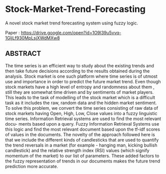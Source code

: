 # Stock-Market-Trend-Forecasting
A novel stock market trend forecasting system using fuzzy logic.

Paper : https://drive.google.com/open?id=1O9l39u5vvq-1GljLf930MpLsjXWdMXw8

## ABSTRACT

The time series is an efficient way to study about the existing trends and then take future decisions
according to the results obtained during the analysis. Stock market is one such platform where time
series is of utmost use and importance in order to predict the future market trend. Even though stock
markets have a high level of entropy and randomness about them , still they are somewhat time driven
and by sentiments of market players. This leads to the task of modelling of the stock market which is a
difficult task as it includes the raw, random data and the hidden market sentiment. To solve this problem,
we convert the time series consisting of raw data of stock markets having Open, High, Low, Close values
into a fuzzy linguistic time series. Information Retrieval systems are used to find the most relevant docu-
ments based upon a query. Fuzzy Information Retrieval Systems use this logic and find the most relevant
document based upon the tf-idf scores of values in the documents. The novelty of the approach followed
here is that we include the different kinds of candlesticks that are used to quantify the trend reversals in
a market (for example - hanging man, kicking bullish candlestick) and the relative strength index (RSI)
values (which signify momentum of the market) to our list of parameters. These added factors to the
fuzzy representation of trends in our documents makes the future trend prediction more accurate.
